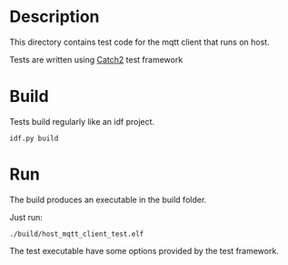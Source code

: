 # Description

This directory contains test code for the mqtt client that runs on host.

Tests are written using [Catch2](https://github.com/catchorg/Catch2) test framework 

# Build

Tests build regularly like an idf project. 

```
idf.py build
```

# Run

The build produces an executable in the build folder. 

Just run:

```
./build/host_mqtt_client_test.elf
```

The test executable have some options provided by the test framework. 


